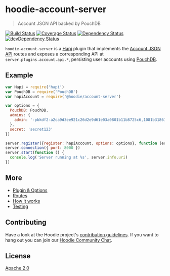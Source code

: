 # hoodie-account-server

> Account JSON API backed by PouchDB

[![Build Status](https://api.travis-ci.org/hoodiehq/hoodie-account-server.svg?branch=master)](https://travis-ci.org/hoodiehq/hoodie-account-server)
[![Coverage Status](https://coveralls.io/repos/hoodiehq/hoodie-account-server/badge.svg?branch=master)](https://coveralls.io/r/hoodiehq/hoodie-account-server?branch=master)
[![Dependency Status](https://david-dm.org/hoodiehq/hoodie-account-server.svg)](https://david-dm.org/hoodiehq/hoodie-account-server)
[![devDependency Status](https://david-dm.org/hoodiehq/hoodie-account-server/dev-status.svg)](https://david-dm.org/hoodiehq/hoodie-account-server#info=devDependencies)

`hoodie-account-server` is a [Hapi](http://hapijs.com/) plugin that implements
the [Account JSON API](http://docs.accountjsonapi.apiary.io) routes and exposes
a corresponding API at `server.plugins.account.api.*`, persisting user accounts
using [PouchDB](https://pouchdb.com).

## Example

```js
var Hapi = require('hapi')
var PouchDB = require('PouchDB')
var hapiAccount = require('@hoodie/account-server')

var options = {
  PouchDB: PouchDB,
  admins: {
    admin: '-pbkdf2-a2ca9d3ee921c26d2e9d61e03a0801b11b8725c6,1081b31861bd1e91611341da16c11c16a12c13718d1f712e,10'
  },
  secret: 'secret123'
})

server.register({register: hapiAccount, options: options}, function (error) {})
server.connection({ port: 8000 })
server.start(function () {
  console.log('Server running at %s', server.info.uri)
})
```

## More

- [Plugin & Options](plugin/README.md)
- [Routes](routes/README.md)
- [How it works](how-it-works.md)
- [Testing](tests/README.md)

## Contributing

Have a look at the Hoodie project's [contribution guidelines](https://github.com/hoodiehq/hoodie/blob/master/CONTRIBUTING.md).
If you want to hang out you can join our [Hoodie Community Chat](http://hood.ie/chat/).

## License

[Apache 2.0](http://www.apache.org/licenses/LICENSE-2.0)
